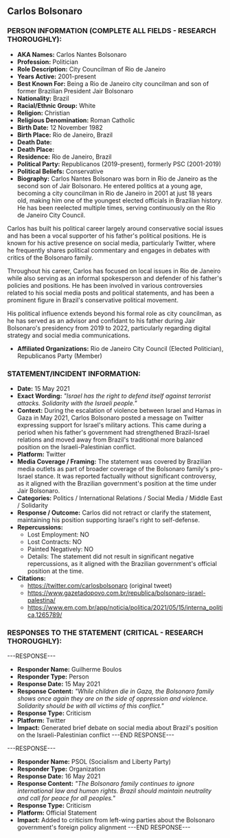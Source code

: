 ## Carlos Bolsonaro

### PERSON INFORMATION (COMPLETE ALL FIELDS - RESEARCH THOROUGHLY):

- **AKA Names:** Carlos Nantes Bolsonaro
- **Profession:** Politician
- **Role Description:** City Councilman of Rio de Janeiro
- **Years Active:** 2001-present
- **Best Known For:** Being a Rio de Janeiro city councilman and son of former Brazilian President Jair Bolsonaro
- **Nationality:** Brazil
- **Racial/Ethnic Group:** White
- **Religion:** Christian
- **Religious Denomination:** Roman Catholic
- **Birth Date:** 12 November 1982
- **Birth Place:** Rio de Janeiro, Brazil
- **Death Date:** 
- **Death Place:** 
- **Residence:** Rio de Janeiro, Brazil
- **Political Party:** Republicanos (2019-present), formerly PSC (2001-2019)
- **Political Beliefs:** Conservative
- **Biography:** Carlos Nantes Bolsonaro was born in Rio de Janeiro as the second son of Jair Bolsonaro. He entered politics at a young age, becoming a city councilman in Rio de Janeiro in 2001 at just 18 years old, making him one of the youngest elected officials in Brazilian history. He has been reelected multiple times, serving continuously on the Rio de Janeiro City Council.

Carlos has built his political career largely around conservative social issues and has been a vocal supporter of his father's political positions. He is known for his active presence on social media, particularly Twitter, where he frequently shares political commentary and engages in debates with critics of the Bolsonaro family.

Throughout his career, Carlos has focused on local issues in Rio de Janeiro while also serving as an informal spokesperson and defender of his father's policies and positions. He has been involved in various controversies related to his social media posts and political statements, and has been a prominent figure in Brazil's conservative political movement.

His political influence extends beyond his formal role as city councilman, as he has served as an advisor and confidant to his father during Jair Bolsonaro's presidency from 2019 to 2022, particularly regarding digital strategy and social media communications.

- **Affiliated Organizations:** Rio de Janeiro City Council (Elected Politician), Republicanos Party (Member)

### STATEMENT/INCIDENT INFORMATION:
- **Date:** 15 May 2021
- **Exact Wording:** *"Israel has the right to defend itself against terrorist attacks. Solidarity with the Israeli people."*
- **Context:** During the escalation of violence between Israel and Hamas in Gaza in May 2021, Carlos Bolsonaro posted a message on Twitter expressing support for Israel's military actions. This came during a period when his father's government had strengthened Brazil-Israel relations and moved away from Brazil's traditional more balanced position on the Israeli-Palestinian conflict.
- **Platform:** Twitter
- **Media Coverage / Framing:** The statement was covered by Brazilian media outlets as part of broader coverage of the Bolsonaro family's pro-Israel stance. It was reported factually without significant controversy, as it aligned with the Brazilian government's position at the time under Jair Bolsonaro.
- **Categories:** Politics / International Relations / Social Media / Middle East / Solidarity
- **Response / Outcome:** Carlos did not retract or clarify the statement, maintaining his position supporting Israel's right to self-defense.
- **Repercussions:**
  - Lost Employment: NO
  - Lost Contracts: NO  
  - Painted Negatively: NO
  - Details: The statement did not result in significant negative repercussions, as it aligned with the Brazilian government's official position at the time.
- **Citations:** 
  - https://twitter.com/carlosbolsonaro (original tweet)
  - https://www.gazetadopovo.com.br/republica/bolsonaro-israel-palestina/
  - https://www.em.com.br/app/noticia/politica/2021/05/15/interna_politica,1265789/

### RESPONSES TO THE STATEMENT (CRITICAL - RESEARCH THOROUGHLY):

---RESPONSE---
- **Responder Name:** Guilherme Boulos
- **Responder Type:** Person
- **Response Date:** 15 May 2021
- **Response Content:** *"While children die in Gaza, the Bolsonaro family shows once again they are on the side of oppression and violence. Solidarity should be with all victims of this conflict."*
- **Response Type:** Criticism
- **Platform:** Twitter
- **Impact:** Generated brief debate on social media about Brazil's position on the Israeli-Palestinian conflict
---END RESPONSE---

---RESPONSE---
- **Responder Name:** PSOL (Socialism and Liberty Party)
- **Responder Type:** Organization
- **Response Date:** 16 May 2021
- **Response Content:** *"The Bolsonaro family continues to ignore international law and human rights. Brazil should maintain neutrality and call for peace for all peoples."*
- **Response Type:** Criticism
- **Platform:** Official Statement
- **Impact:** Added to criticism from left-wing parties about the Bolsonaro government's foreign policy alignment
---END RESPONSE---